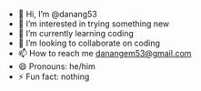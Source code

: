 - 👋 Hi, I’m @danang53
- 👀 I’m interested in trying something new
- 🌱 I’m currently learning coding
- 💞️ I’m looking to collaborate on coding
- 📫 How to reach me danangem53@gmail.com
- 😄 Pronouns: he/him
- ⚡ Fun fact: nothing

<!---
danang53/danang53 is a ✨ special ✨ repository because its `README.md` (this file) appears on your GitHub profile.
You can click the Preview link to take a look at your changes.
--->
